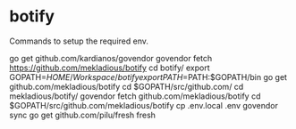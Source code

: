 # botify
Commands to setup the required env.

go get github.com/kardianos/govendor 
govendor fetch https://github.com/mekladious/botify
cd botify/
export GOPATH=$HOME/Workspace/botify
export PATH=$PATH:$GOPATH/bin
go get github.com/mekladious/botify
cd $GOPATH/src/github.com/
cd mekladious/botify/
govendor fetch github.com/mekladious/botify
cd $GOPATH/src/github.com/mekladious/botify
cp .env.local .env
govendor sync
go get github.com/pilu/fresh
fresh
